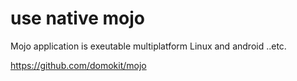 # use native mojo

Mojo application is exeutable multiplatform Linux and android ..etc.

https://github.com/domokit/mojo